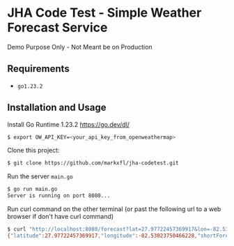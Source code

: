 # JHA Code Test - Simple Weather Forecast Service
Demo Purpose Only - Not Meant be on Production

## Requirements

- `go1.23.2`


## Installation and Usage
Install Go Runtime 1.23.2
https://go.dev/dl/

```bash
$ export OW_API_KEY=<your_api_key_from_openweathermap>
```
Clone this project:
```bash
$ git clone https://github.com/markxfl/jha-codetest.git
```

Run the server `main.go`

```bash
$ go run main.go
Server is running on port 8080...
```

Run curl command on the other terminal
(or past the following url to a web browser if don't have curl command) 

```bash
$ curl "http://localhost:8080/forecast?lat=27.97722457369917&lon=-82.53023750466228"
{"latitude":27.97722457369917,"longitude":-82.53023750466228,"shortForecast":"Partly Cloudy","temperature":55,"temperatureDescription":"moderate"}
```

